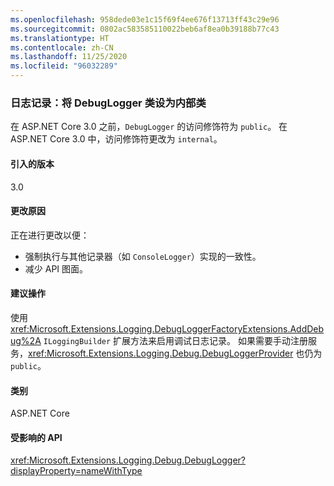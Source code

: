 ```yaml
---
ms.openlocfilehash: 958dede03e1c15f69f4ee676f13713ff43c29e96
ms.sourcegitcommit: 0802ac583585110022beb6af8ea0b39188b77c43
ms.translationtype: HT
ms.contentlocale: zh-CN
ms.lasthandoff: 11/25/2020
ms.locfileid: "96032289"
---
```

### <a name="logging-debuglogger-class-made-internal"></a>日志记录：将 DebugLogger 类设为内部类

在 ASP.NET Core 3.0 之前，`DebugLogger` 的访问修饰符为 `public`。 在 ASP.NET Core 3.0 中，访问修饰符更改为 `internal`。

#### <a name="version-introduced"></a>引入的版本

3.0

#### <a name="reason-for-change"></a>更改原因

正在进行更改以便：

* 强制执行与其他记录器（如 `ConsoleLogger`）实现的一致性。
* 减少 API 图面。

#### <a name="recommended-action"></a>建议操作

使用 <xref:Microsoft.Extensions.Logging.DebugLoggerFactoryExtensions.AddDebug%2A> `ILoggingBuilder` 扩展方法来启用调试日志记录。 如果需要手动注册服务，<xref:Microsoft.Extensions.Logging.Debug.DebugLoggerProvider> 也仍为 `public`。

#### <a name="category"></a>类别

ASP.NET Core

#### <a name="affected-apis"></a>受影响的 API

<xref:Microsoft.Extensions.Logging.Debug.DebugLogger?displayProperty=nameWithType>

<!--

#### Affected APIs

`T:Microsoft.Extensions.Logging.Debug.DebugLogger`

-->

